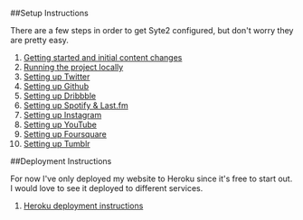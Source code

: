 ##Setup Instructions

There are a few steps in order to get Syte2 configured, but don't worry they are pretty easy.

1. [Getting started and initial content changes](initial.md)
2. [Running the project locally](running.md)
3. [Setting up Twitter](twitter.md)
4. [Setting up Github](github.md)
5. [Setting up Dribbble](dribbble.md)
6. [Setting up Spotify & Last.fm](lastfm.md)
7. [Setting up Instagram](instagram.md)
8. [Setting up YouTube](youtube.md)
9. [Setting up Foursquare](foursquare.md)
10. [Setting up Tumblr](tumblr.md)

##Deployment Instructions

For now I've only deployed my website to Heroku since it's free to start out. I would love to see it deployed to different services.

1. [Heroku deployment instructions](heroku.md)
